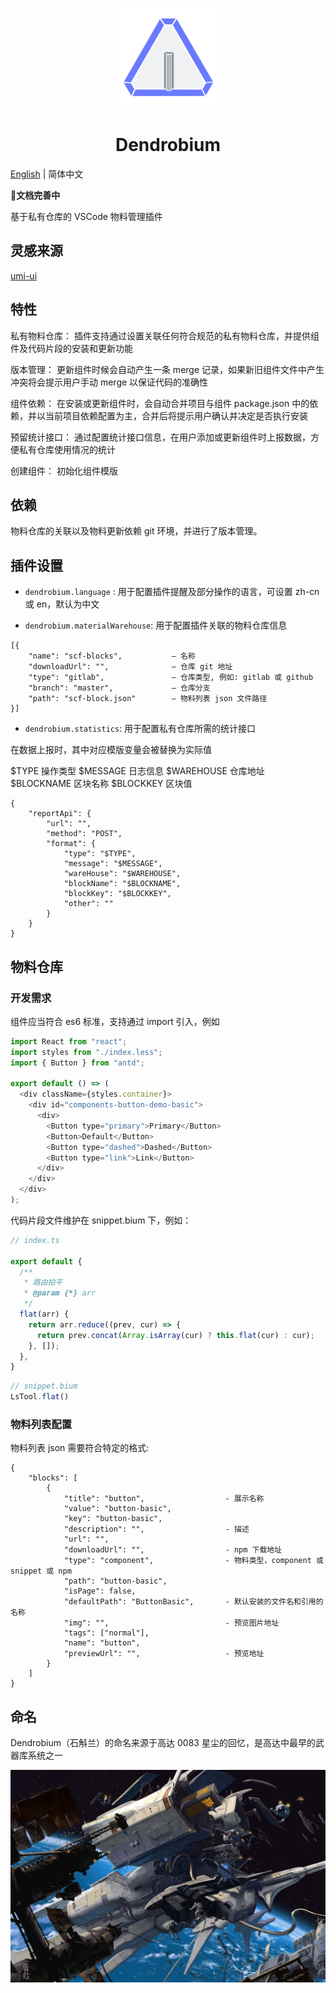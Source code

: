 <p align="center">
    <img width="160" src="https://github.com/panmenglin/dendrobium/raw/master/dendrobium.png">
</p>

<h1 align="center">Dendrobium</h1>

[English](../README.md) | 简体中文

**文档完善中**

基于私有仓库的 VSCode 物料管理插件

## 灵感来源

[umi-ui](https://github.com/umijs/umi-ui)

## 特性


私有物料仓库：
插件支持通过设置关联任何符合规范的私有物料仓库，并提供组件及代码片段的安装和更新功能

版本管理：
更新组件时候会自动产生一条 merge 记录，如果新旧组件文件中产生冲突将会提示用户手动 merge 以保证代码的准确性

组件依赖：
在安装或更新组件时，会自动合并项目与组件 package.json 中的依赖，并以当前项目依赖配置为主，合并后将提示用户确认并决定是否执行安装

预留统计接口：
通过配置统计接口信息，在用户添加或更新组件时上报数据，方便私有仓库使用情况的统计

创建组件：
初始化组件模版


## 依赖

物料仓库的关联以及物料更新依赖 git 环境，并进行了版本管理。

## 插件设置

* `dendrobium.language` : 用于配置插件提醒及部分操作的语言，可设置 zh-cn 或 en，默认为中文

* `dendrobium.materialWarehouse`: 用于配置插件关联的物料仓库信息

```
[{
    "name": "scf-blocks",           — 名称
    "downloadUrl": "",              — 仓库 git 地址
    "type": "gitlab",               — 仓库类型, 例如: gitlab 或 github
    "branch": "master",             — 仓库分支
    "path": "scf-block.json"        — 物料列表 json 文件路径
}]
```

* `dendrobium.statistics`: 用于配置私有仓库所需的统计接口

在数据上报时，其中对应模版变量会被替换为实际值

$TYPE         操作类型
$MESSAGE      日志信息
$WAREHOUSE    仓库地址
$BLOCKNAME    区块名称
$BLOCKKEY     区块值

```
{
    "reportApi": {
        "url": "",
        "method": "POST",
        "format": {
            "type": "$TYPE",
            "message": "$MESSAGE",
            "wareHouse": "$WAREHOUSE",
            "blockName": "$BLOCKNAME",
            "blockKey": "$BLOCKKEY",
            "other": ""
        }
    }
}
```

## 物料仓库

### 开发需求

组件应当符合 es6 标准，支持通过 import 引入，例如

```javascript
import React from "react";
import styles from "./index.less";
import { Button } from "antd";

export default () => (
  <div className={styles.container}>
    <div id="components-button-demo-basic">
      <div>
        <Button type="primary">Primary</Button>
        <Button>Default</Button>
        <Button type="dashed">Dashed</Button>
        <Button type="link">Link</Button>
      </div>
    </div>
  </div>
);

```


代码片段文件维护在 snippet.bium 下，例如：

```javascript
// index.ts

export default {
  /**
   * 路由拍平
   * @param {*} arr
   */
  flat(arr) {
    return arr.reduce((prev, cur) => {
      return prev.concat(Array.isArray(cur) ? this.flat(cur) : cur);
    }, []);
  },
}

```


```javascript
// snippet.bium
LsTool.flat()
```

### 物料列表配置


物料列表 json 需要符合特定的格式:

```
{
    "blocks": [
        {
            "title": "button",                  - 展示名称
            "value": "button-basic",
            "key": "button-basic",          
            "description": "",                  - 描述
            "url": "",
            "downloadUrl": "",                  - npm 下载地址
            "type": "component",                - 物料类型，component 或 snippet 或 npm
            "path": "button-basic",
            "isPage": false,
            "defaultPath": "ButtonBasic",       - 默认安装的文件名和引用的名称
            "img": "",                          - 预览图片地址
            "tags": ["normal"],
            "name": "button",
            "previewUrl": "",                   - 预览地址
        }
    ]
}

```

## 命名

Dendrobium（石斛兰）的命名来源于高达 0083 星尘的回忆，是高达中最早的武器库系统之一

![avatar](https://github.com/panmenglin/dendrobium/raw/master/docs/image/GP03-DENDROBIUM-GUNDAM.jpg)





